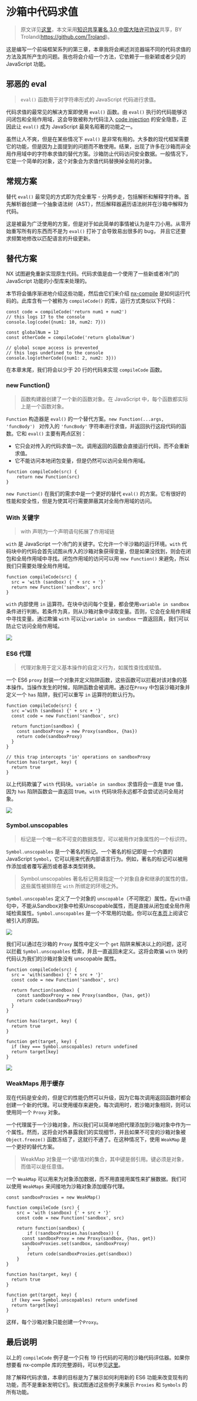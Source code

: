 # 沙箱中代码求值

> 原文详见[这里](https://blog.risingstack.com/writing-a-javascript-framework-sandboxed-code-evaluation/)，本文采用[知识共享署名 3.0 中国大陆许可协议](http://creativecommons.org/licenses/by/3.0/cn/)共享，BY Troland(https://github.com/Troland)。

这是编写一个前端框架系列的第三章，本章我将会阐述浏览器端不同的代码求值的方法及其所产生的问题。我也将会介绍一个方法，它依赖于一些新颖或者少见的 JavaScript 功能。

## 邪恶的 eval

> `eval()` 函数用于对字符串形式的 JavaScript 代码进行求值。

代码求值的最常见的解决方案即使用 `eval()` 函数。由 `eval()` 执行的代码能够访问闭包和全局作用域，这会导致被称为代码注入 [code injection](https://en.wikipedia.org/wiki/Code_injection) 的安全隐患，正因此让 `eval()` 成为 JavaScript 最臭名昭著的功能之一。

虽然让人不爽，但是在某些情况下 `eval()` 是非常有用的。大多数的现代框架需要它的功能，但是因为上面提到的问题而不敢使用。结果，出现了许多在沙箱而非全局作用域中的字符串求值的替代方案。沙箱防止代码访问安全数据。一般情况下，它是一个简单的对象，这个对象会为求值代码替换掉全局的对象。

## 常规方案

替代 `eval()` 最常见的方式即为完全重写 - 分两步走，包括解析和解释字符串。首先解析器创建一个抽象语法树（AST），然后解释器遍历语法树并在沙箱中解释为代码。

这是被最为广泛使用的方案，但是对于如此简单的事情被认为是牛刀小用。从零开始重写所有的东西而不是为 `eval()` 打补丁会导致易出很多的 bug， 并且它还要求频繁地修改以匹配语言的升级更新。

## 替代方案

NX 试图避免重新实现原生代码。代码求值是由一个使用了一些新或者冷门的 JavaScript 功能的小型库来处理的。

 本节将会循序渐进地介绍这些功能，然后由它们来介绍 [nx-compile](https://github.com/RisingStack/nx-compile) 是如何运行代码的。此库含有一个被称为 `compileCode()` 的库，运行方式类似以下代码：

```
const code = compileCode('return num1 + num2')
// this logs 17 to the console
console.log(code({num1: 10, num2: 7}))

const globalNum = 12
const otherCode = compileCode('return globalNum')

// global scope access is prevented
// this logs undefined to the console
console.log(otherCode({num1: 2, num2: 3}))
```

在本章末尾，我们将会以少于 20 行的代码来实现 `compileCode` 函数。

### new Function()

> 函数构建器创建了一个新的函数对象。在 JavaScript 中，每个函数都实际上是一个函数对象。

`Function` 构造器是 `eval()` 的一个替代方案。`new Function(...args, 'funcBody') ` 对传入的 `'funcBody'` 字符串进行求值，并返回执行这段代码的函数。它和 `eval()` 主要有两点区别：

- 它只会对传入的代码求值一次。调用返回的函数会直接运行代码，而不会重新求值。
- 它不能访问本地闭包变量，但是仍然可以访问全局作用域。

```
function compileCode(src) {
	return new Function(src)
}
```

`new Function()` 在我们的需求中是一个更好的替代 `eval()` 的方案。它有很好的性能和安全性，但是为使其可行需要屏蔽其对全局作用域的访问。

### With 关键字

> with 声明为一个声明语句拓展了作用域链

`with` 是 JavaScript 一个冷门的关键字。它允许一个半沙箱的运行环境。`with` 代码块中的代码会首先试图从传入的沙箱对象获得变量，但是如果没找到，则会在闭包和全局作用域中寻找。闭包作用域的访问可以用 `new Function()` 来避免，所以我们只需要处理全局作用域。

```
function compileCode(src) {
  src = 'with (sandbox) {' + src + '}'
  return new Function('sandbox', src)
}
```

`with` 内部使用 `in` 运算符。在块中访问每个变量，都会使用`variable in sandbox` 条件进行判断。若条件为真，则从沙箱对象中读取变量。否则，它会在全局作用域中寻找变量。通过欺骗 `with` 可以让`variable in sandbox` 一直返回真，我们可以防止它访问全局作用域。


![](./assets/Sandboxed_code_evaluation_simple_with_statement-1470403007416.svg)

### ES6 代理

> 代理对象用于定义基本操作的自定义行为，如属性查找或赋值。

一个 ES6 `proxy` 封装一个对象并定义陷阱函数，这些函数可以拦截对该对象的基本操作。当操作发生的时候，陷阱函数会被调用。通过在`Proxy` 中包装沙箱对象并定义一个 `has` 陷阱，我们可以重写 `in` 运算符的默认行为。

```
function compileCode(src) {
  src ='with (sandbox) {' + src + '}
  const code = new Function('sandbox', src)
  
  return function(sandbox) {
    const sandboxProxy = new Proxy(sandbox, {has})
    return code(sandboxProxy)
  }
}

// this trap intercepts 'in' operations on sandboxProxy
function has(target, key) {
  return true
}
```

以上代码欺骗了 `with` 代码块。`variable in sandbox` 求值将会一直是 true 值，因为 `has` 陷阱函数会一直返回 true。`with` 代码块将永远都不会尝试访问全局对象。

![](./assets/Sandboxed_code_evaluation_with_statement_and_proxies-1470403030877.svg)

### Symbol.unscopables

> 标记是一个唯一和不可变的数据类型，可以被用作对象属性的一个标识符。

`Symbol.unscopables` 是一个著名的标记。一个著名的标记即是一个内置的 JavaScript `Symbol`，它可以用来代表内部语言行为。例如，著名的标记可以被用作添加或者覆写遍历或者基本类型转换。

> Symbol.unscopables 著名标记用来指定一个对象自身和继承的属性的值，这些属性被排除在 `with` 所绑定的环境之外。

`Symbol.unscopables` 定义了一个对象的 `unscopable`（不可限定）属性。在`with`语句中，不能从Sandbox对象中检索Unscopable属性，而是直接从闭包或全局作用域检索属性。`Symbol.unscopables` 是一个不常用的功能。你可以在[本页](https://developer.mozilla.org/en-US/docs/Web/JavaScript/Reference/Global_Objects/Symbol/unscopables)上阅读它被引入的原因。


![](./assets/Sandboxed_code_evaluation_security_issue-1470403047129.svg)

我们可以通过在沙箱的 `Proxy` 属性中定义一个 `get` 陷阱来解决以上的问题，这可以拦截 `Symbol.unscopables` 检索，并且一直返回未定义。这将会欺骗 `with` 块的代码认为我们的沙箱对象没有 unscopable 属性。

```
function compileCode(src) {
  src = 'with(sandbox) {' + src + '}'
  const code = new Function('sandbox', src)
  
  return function(sandbox) {
    const sandboxProxy = new Proxy(sandbox, {has, get})
    return code(sandboxProxy)
  }
}

function has(target, key) {
  return true
}
  
function get(target, key) {
  if (key === Symbol.unscopables) return undefined
  return target[key]
}
```

![](./assets/with_statements_and_proxies_has_and_get_traps-1470403073125.svg)

### WeakMaps 用于缓存

现在代码是安全的，但是它的性能仍然可以升级，因为它每次调用返回函数时都会创建一个新的代理。可以使用缓存来避免，每次调用时，若沙箱对象相同，则可以使用同一个 `Proxy` 对象。

一个代理属于一个沙箱对象，所以我们可以简单地把代理添加到沙箱对象中作为一个属性。然而，这将会对外暴露我们的实现细节，并且如果不可变的沙箱对象被 `Object.freeze()` 函数冻结了，这就行不通了。在这种情况下，使用 `WeakMap` 是一个更好的替代方案。

> WeakMap 对象是一个键/值对的集合，其中键是弱引用。键必须是对象，而值可以是任意值。

一个 `WeakMap` 可以用来为对象添加数据，而不用直接用属性来扩展数据。我们可以使用 `WeakMaps` 来间接地为沙箱对象添加缓存代理。

```
const sandboxProxies = new WeakMap()

function compileCode (src) {
	src = 'with (sandbox) {' + src + '}'
	const code = new Function('sandbox', src)
	
	return function(sandbox) {
		if (!sandboxProxies.has(sandbox)) {
      const sandboxProxy = new Proxy(sandbox, {has, get})
      sandboxProxies.set(sandbox, sandboxProxy)
		}
		return code(sandboxProxies.get(sandbox))
	}
}

function has(target, key) {
  return true
}

function get(target, key) {
  if (key === Symbol.unscopables) return undefined
  return target[key]
}
```

这样，每个沙箱对象只能创建一个`Proxy`。

## 最后说明

以上的 `compileCode` 例子是一个只有 19 行代码的可用的沙箱代码评估器。如果你想要看 nx-compile 库的完整源码，可以参见[这里](https://github.com/RisingStack/nx-compile)。

除了解释代码求值，本章的目标是为了展示如何利用新的 ES6 功能来改变现有的功能，而不是重新发明它们。我试图通过这些例子来展示 `Proxies` 和 `Symbols` 的所有功能。
